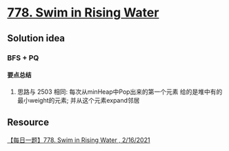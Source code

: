 # [778. Swim in Rising Water](https://leetcode.com/problems/swim-in-rising-water/description/)

## Solution idea

### BFS + PQ

#### 要点总结
1. 思路与 2503 相同: 每次从minHeap中Pop出来的第一个元素 给的是堆中有的最小weight的元素; 并从这个元素expand邻居

## Resource
[【每日一题】778. Swim in Rising Water , 2/16/2021](https://www.youtube.com/watch?v=415Jyh8r1oc&ab_channel=HuifengGuan)